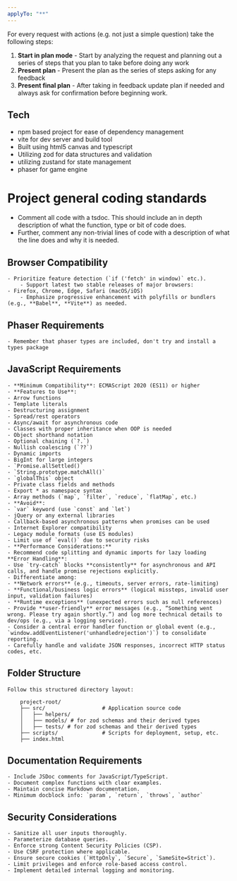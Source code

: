 ```yaml
---
applyTo: "**"
---
```


For every request with actions (e.g. not just a simple question) take the following steps:

1. **Start in plan mode** - Start by analyzing the request and planning out a series of steps that you plan to take before doing any work
2. **Present plan** - Present the plan as the series of steps asking for any feedback
3. **Present final plan** - After taking in feedback update plan if needed and always ask for confirmation before beginning work.

## Tech

- npm based project for ease of dependency management
- vite for dev server and build tool
- Built using html5 canvas and typescript
- Utilizing zod for data structures and validation
- utilizing zustand for state management
- phaser for game engine

# Project general coding standards

- Comment all code with a tsdoc. This should include an in depth description of what the function, type or bit of code does.
- Further, comment any non-trivial lines of code with a description of what the line does and why it is needed.

## Browser Compatibility

    - Prioritize feature detection (`if ('fetch' in window)` etc.).
        - Support latest two stable releases of major browsers:
    - Firefox, Chrome, Edge, Safari (macOS/iOS)
        - Emphasize progressive enhancement with polyfills or bundlers (e.g., **Babel**, **Vite**) as needed.

## Phaser Requirements

    - Remember that phaser types are included, don't try and install a types package

## JavaScript Requirements

    - **Minimum Compatibility**: ECMAScript 2020 (ES11) or higher
    - **Features to Use**:
    - Arrow functions
    - Template literals
    - Destructuring assignment
    - Spread/rest operators
    - Async/await for asynchronous code
    - Classes with proper inheritance when OOP is needed
    - Object shorthand notation
    - Optional chaining (`?.`)
    - Nullish coalescing (`??`)
    - Dynamic imports
    - BigInt for large integers
    - `Promise.allSettled()`
    - `String.prototype.matchAll()`
    - `globalThis` object
    - Private class fields and methods
    - Export * as namespace syntax
    - Array methods (`map`, `filter`, `reduce`, `flatMap`, etc.)
    - **Avoid**:
    - `var` keyword (use `const` and `let`)
    - jQuery or any external libraries
    - Callback-based asynchronous patterns when promises can be used
    - Internet Explorer compatibility
    - Legacy module formats (use ES modules)
    - Limit use of `eval()` due to security risks
    - **Performance Considerations:**
    - Recommend code splitting and dynamic imports for lazy loading
    **Error Handling**:
    - Use `try-catch` blocks **consistently** for asynchronous and API calls, and handle promise rejections explicitly.
    - Differentiate among:
    - **Network errors** (e.g., timeouts, server errors, rate-limiting)
    - **Functional/business logic errors** (logical missteps, invalid user input, validation failures)
    - **Runtime exceptions** (unexpected errors such as null references)
    - Provide **user-friendly** error messages (e.g., “Something went wrong. Please try again shortly.”) and log more technical details to dev/ops (e.g., via a logging service).
    - Consider a central error handler function or global event (e.g., `window.addEventListener('unhandledrejection')`) to consolidate reporting.
    - Carefully handle and validate JSON responses, incorrect HTTP status codes, etc.

## Folder Structure

    Follow this structured directory layout:

    	project-root/
    	├── src/                  # Application source code
    	│   ├── helpers/
    	│   ├── models/ # for zod schemas and their derived types
        │   ├── tests/ # for zod schemas and their derived types
    	├── scripts/              # Scripts for deployment, setup, etc.
        ├── index.html

## Documentation Requirements

    - Include JSDoc comments for JavaScript/TypeScript.
    - Document complex functions with clear examples.
    - Maintain concise Markdown documentation.
    - Minimum docblock info: `param`, `return`, `throws`, `author`

## Security Considerations

    - Sanitize all user inputs thoroughly.
    - Parameterize database queries.
    - Enforce strong Content Security Policies (CSP).
    - Use CSRF protection where applicable.
    - Ensure secure cookies (`HttpOnly`, `Secure`, `SameSite=Strict`).
    - Limit privileges and enforce role-based access control.
    - Implement detailed internal logging and monitoring.
